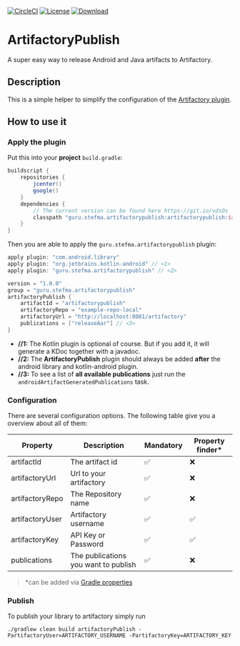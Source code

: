 [![CircleCI](https://circleci.com/gh/StefMa/ArtifactoryPublish.svg?style=svg)](https://circleci.com/gh/StefMa/ArtifactoryPublish)
[![License](https://img.shields.io/badge/License-MIT-blue.svg)](https://opensource.org/licenses/MIT)
[ ![Download](https://api.bintray.com/packages/stefma/maven/ArtifactoryPublish/images/download.svg) ](https://bintray.com/stefma/maven/ArtifactoryPublish/_latestVersion)

# ArtifactoryPublish

A super easy way to release Android and Java artifacts to Artifactory.

## Description
This is a simple helper to simplify the configuration of the [Artifactory plugin](https://www.jfrog.com/confluence/display/RTF/Gradle+Artifactory+Plugin).

## How to use it
### Apply the plugin
Put this into your **project** `build.gradle`:
```groovy
buildscript {
    repositories {
        jcenter()
        google()
    }
    dependencies {
        // The current version can be found here https://git.io/vdsOs
        classpath "guru.stefma.artifactorypublish:artifactorypublish:$artifactoryPublishVersion"
    }
}
```

Then you are able to apply the `guru.stefma.artifactorypublish` plugin:
```groovy
apply plugin: "com.android.library"
apply plugin: "org.jetbrains.kotlin-android" // <1>
apply plugin: "guru.stefma.artifactorypublish" // <2>

version = "1.0.0"
group = "guru.stefma.artifactorypublish"
artifactoryPublish {
    artifactId = "artifactorypublish"
    artifactoryRepo = "example-repo-local"
    artifactoryUrl = "http://localhost:8081/artifactory"
    publications = ["releaseAar"] // <3>
}
```
* **//1:** The Kotlin plugin is optional of course. But if you add it, it will generate a KDoc together with a javadoc.
* **//2:** The **ArtifactoryPublish** plugin should always be added **after** the android library and kotlin-android plugin.
* **//3:** To see a list of **all available publications** just run the `androidArtifactGeneratedPublications` task.

### Configuration
There are several configuration options. The following table give you a overview about all of them:

| Property | Description | Mandatory | Property finder* |
|-|-|-|-|
| artifactId | The artifact id | ✅ | ❌ |
| artifactoryUrl | Url to your artifactory | ✅ | ❌ |
| artifactoryRepo | The Repository name | ✅ | ❌ |
| artifactoryUser | Artifactory username | ✅ | ✅ |
| artifactoryKey | API Key or Password | ✅ | ✅ |
| publications | The publications you want to publish | ✅ | ❌ |

> *can be added via [Gradle properties](https://docs.gradle.org/current/userguide/build_environment.html)

### Publish
To publish your library to artifactory simply run
```
./gradlew clean build artifactoryPublish -PartifactoryUser=ARTIFACTORY_USERNAME -PartifactoryKey=ARTIFACTORY_KEY
```
